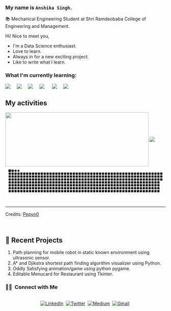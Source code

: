 ### My name is `Anshika Singh`.

📚 Mechanical Engineering Student at Shri Ramdeobaba College of Engineering and Management.

Hi! Nice to meet you,
- I'm a Data Science enthusiast.
- Love to learn.
- Always in for a new exciting project.
- Like to write what I learn.


### What I'm currently learning:

<img src="https://i.pinimg.com/736x/a2/dc/32/a2dc3249364449a49f01a6275d277b8c.jpg" width="35px">&nbsp;&nbsp;&nbsp;&nbsp;
<img src="https://www.britefish.net/wp-content/uploads/2019/07/logo-c-1.png" width="35px">&nbsp;&nbsp;&nbsp;&nbsp;
<img src="https://cdn.jsdelivr.net/gh/devicons/devicon@latest/icons/python/python-original.svg" width="35px">&nbsp;&nbsp;&nbsp;&nbsp;
<img src="https://github.githubassets.com/images/modules/logos_page/GitHub-Mark.png" width="35px">&nbsp;&nbsp;&nbsp;&nbsp;&nbsp;
<img src="https://pbs.twimg.com/profile_images/1268207088683020288/d9agkn4h.jpg" width="35px">&nbsp;&nbsp;&nbsp;&nbsp;
<img src="https://www.pinclipart.com/picdir/middle/336-3368555_html-css-javascript-icons-clipart.png" width="50px">&nbsp;&nbsp;&nbsp;&nbsp;


## My activities

<a href="https://github.com/Pepyn0/github-readme-stats">
  <img width=450 height=170 align="center" src="https://github-readme-stats.vercel.app/api?username=AK-Subodh&theme=midnight-purple&show_icons=true&bg_color=0D1117&hide_border=true" />
</a>
<a href="https://github.com/Pepyn0/github-readme-stats">
  <img align="center" src="https://github-readme-stats.vercel.app/api/top-langs/?username=AK-Subodh&theme=midnight-purple&layout=compact&bg_color=0D1117&hide_border=true" />
</a>

<div>
  <img src="https://github.com/Pepyn0/Pepyn0/raw/output/github-contribution-grid-snake.svg" alt="snake"></center>
</div>

<!-- ![Snake animation](https://github.com/Pepyn0/Pepyn0/blob/output/github-contribution-grid-snake.svg) -->

------
Credits: [Pepyn0](https://github.com/Pepyn0)


<br/>

<p>

## 📝 Recent Projects
  1. Path planning for mobile robot in static known environment using ultrasonic sensor.
  2. A* and Djikstra shortest path finding algorithm visualizer using Python.
  3. Oddly Satisfying animation/game using python pygame.
  4. Editable Menucard for Restaurant using Tkinter.
   


</p>


<h3> 🤝🏻 &nbsp;Connect with Me </h3> 

<p align="center">
<br>
<a href="https://www.linkedin.com/in/anshika-subodhkumar-4955a618a/"><img src="https://img.shields.io/badge/linkedin-%230077B5.svg?&style=for-the-badge&logo=linkedin&logoColor=white" alt="LinkedIn" /></a>&nbsp;
<a href="https://twitter.com/AK_Subodh_"><img src="https://img.shields.io/badge/Twitter-1DA1F2?style=for-the-badge&logo=twitter&logoColor=white" alt="Twitter" /></a>&nbsp;
<a href="https://aksubodh.medium.com/"><img src="https://img.shields.io/badge/Medium-12100E?style=for-the-badge&logo=medium&logoColor=white" alt="Medium" /></a>&nbsp;
<a href="mailto:anshikasingh2508@gmail.com"><img src="https://img.shields.io/badge/gmail-%23D14836.svg?&style=for-the-badge&logo=gmail&logoColor=white" alt="Gmail"/></a>&nbsp;
<!--<a href="https://kkvanonymous.github.io/"><img alt="Website" src="https://img.shields.io/website?style=for-the-badge&up_message=portfolio&url=https%3A%2F%2Fkkvanonymous.github.io%2F"></a>-->
</p>






